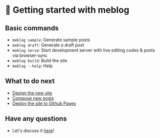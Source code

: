 # :house_with_garden: Getting started with meblog

## Basic commands

-   `meblog sample`: Generate sample posts
-   `meblog draft`: Generate a draft post
-   `meblog serve`: Start development server with live editing codes & posts via browser-sync
-   `meblog build`: Build the site
-   `meblog --help`: Help

## What to do next

-   [Design the new site](https://github.com/sinzii/meblog#project-structure)
-   [Compose new posts](https://github.com/sinzii/meblog#how-do-i-create-new-post)
-   [Deploy the site to Github Pages](https://github.com/sinzii/meblog#deploy-your-site-on-github)

## Have any questions

-   Let's discuss it [here](https://github.com/sinzii/meblog/issues)!
